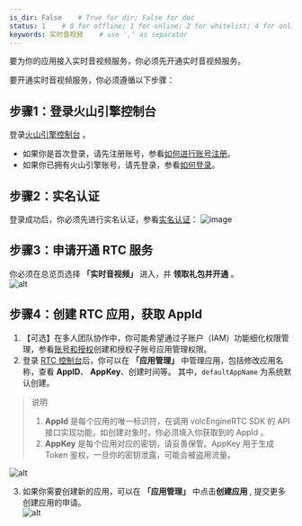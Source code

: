 ```yaml
---
is_dir: False    # True for dir; False for doc
status: 1    # 0 for offline; 1 for online; 2 for whitelist; 4 for online but hidden in TOC
keywords: 实时音视频    # use ',' as separator
---
```


要为你的应用接入实时音视频服务，你必须先开通实时音视频服务。  
  
要开通实时音视频服务，你必须遵循以下步骤：  

## 步骤1：登录火山引擎控制台  

登录[火山引擎控制台](https://console.volcengine.com/auth/login/) 。
- 如果你是首次登录，请先注册账号，参看[如何进行账号注册](https://www.volcengine.com/docs/6261/64925)。 
- 如果你已拥有火山引擎账号，请先登录，参看[如何登录](https://www.volcengine.com/docs/6261/64926)。

## 步骤2：实名认证  

登录成功后，你必须先进行实名认证，参看[实名认证](https://www.volcengine.com/docs/6261/64935)：
![image](https://lf3-volc-editor.volccdn.com/obj/tos-cn-v-697126/4a316f44dcc749d3ba500c8d7e75504c.png)

## 步骤3：申请开通 RTC 服务  

你必须在总览页选择  **「实时音视频」**  进入，并 **领取礼包并开通** 。  
![alt](https://portal.volccdn.com/obj/volcfe/cloud-universal-doc/upload_808b963c14fbf6dfc0ece5b0182c7de7.jpeg)


## 步骤4：创建 RTC 应用，获取 AppId 
1. 【可选】在多人团队协作中，你可能希望通过子账户（IAM）功能细化权限管理，参看[账号和授权](https://www.volcengine.com/docs/6257/94013)创建和授权子账号应用管理权限。
2.  登录 [RTC 控制台](https://console.volcengine.com/rtc/listRTC)后，你可以在  **「应用管理」**  中管理应用，包括修改应用名称，查看 **AppID**、 **AppKey**、创建时间等。  其中，`defaultAppName` 为系统默认创建。
> 说明
> 1. **AppId** 是每个应用的唯一标识符，在调用 volcEngineRTC SDK 的 API 接口实现功能，如创建对象时，你必须填入你获取到的 AppId 。
> 2. **AppKey** 是每个应用对应的密钥，请妥善保管。AppKey 用于生成 Token 鉴权，一旦你的密钥泄露，可能会被盗用流量。

![alt](https://portal.volccdn.com/obj/volcfe/cloud-universal-doc/upload_9afab8736018545cd4df06ebb8b8adf9.png)
    
3.  如果你需要创建新的应用，可以在  **「应用管理」**  中点击**创建应用** , 提交更多创建应用的申请。  
![alt](https://portal.volccdn.com/obj/volcfe/cloud-universal-doc/upload_78bf763dc0ec25f7c84433c632f75418.png)
